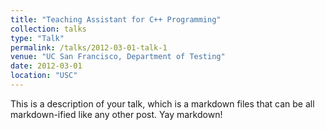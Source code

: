 ```yaml
---
title: "Teaching Assistant for C++ Programming"
collection: talks
type: "Talk"
permalink: /talks/2012-03-01-talk-1
venue: "UC San Francisco, Department of Testing"
date: 2012-03-01
location: "USC"
---
```


This is a description of your talk, which is a markdown files that can be all markdown-ified like any other post. Yay markdown!
